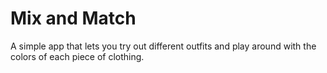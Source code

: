 # Mix and Match

A simple app that lets you try out different outfits and play around with the colors of each piece of clothing.